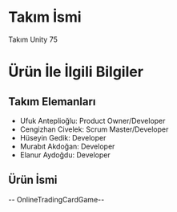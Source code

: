 # **Takım İsmi**

Takım Unity 75

# Ürün İle İlgili Bilgiler

## Takım Elemanları
- Ufuk Anteplioğlu: Product Owner/Developer
- Cengizhan Civelek: Scrum Master/Developer
- Hüseyin Gedik: Developer
- Murabıt Akdoğan: Developer
- Elanur Aydoğdu: Developer

## Ürün İsmi

-- OnlineTradingCardGame--

